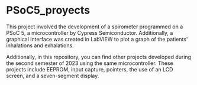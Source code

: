 # PSoC5_proyects

This project involved the development of a spirometer programmed on a PSoC 5, a microcontroller by Cypress Semiconductor. Additionally, a graphical interface was created in LabVIEW to plot a graph of the patients' inhalations and exhalations.

Additionally, in this repository, you can find other projects developed during the second semester of 2023 using the same microcontroller. These projects include EEPROM, input capture, pointers, the use of an LCD screen, and a seven-segment display.
